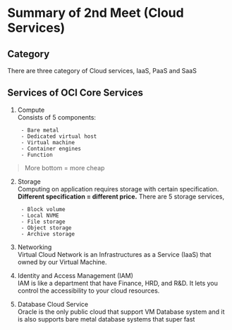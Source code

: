# Summary of 2nd Meet (Cloud Services)

## Category
There are three category of Cloud services, IaaS, PaaS and SaaS

## Services of OCI Core Services
1. Compute
<br> Consists of 5 components:
        
        - Bare metal
        - Dedicated virtual host
        - Virtual machine
        - Container engines 
        - Function 

> More bottom = more cheap

2. Storage
<br> Computing on application requires storage with certain specification. **Different specification = different price.** There are 5 storage services,
    
        - Block volume
        - Local NVME
        - File storage
        - Object storage
        - Archive storage

3. Networking
<br> Virtual Cloud Network is an Infrastructures as a Service (IaaS) that owned by our Virtual Machine.

4. Identity and Access Management (IAM)
<br> IAM is like a department that have Finance, HRD, and R&D. It lets you control the accessibility to your cloud resources.

5. Database Cloud Service
<br> Oracle is the only public cloud that support VM Database system and it is also supports bare metal database systems that super fast
